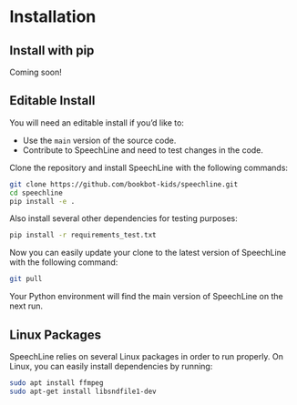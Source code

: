 # Installation

## Install with pip

Coming soon!

## Editable Install

You will need an editable install if you’d like to:

- Use the `main` version of the source code.
- Contribute to SpeechLine and need to test changes in the code.

Clone the repository and install SpeechLine with the following commands:

```sh
git clone https://github.com/bookbot-kids/speechline.git
cd speechline
pip install -e .
```

Also install several other dependencies for testing purposes:

```sh
pip install -r requirements_test.txt
```

Now you can easily update your clone to the latest version of SpeechLine with the following command:

```sh
git pull
```

Your Python environment will find the main version of SpeechLine on the next run.

## Linux Packages

SpeechLine relies on several Linux packages in order to run properly. On Linux, you can easily install dependencies by running:

```sh
sudo apt install ffmpeg
sudo apt-get install libsndfile1-dev
```